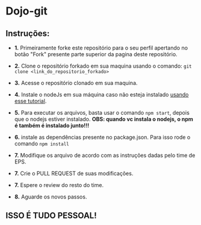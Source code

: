 # Dojo-git

## Instruções:

- **1.** Primeiramente forke este repositório para o seu perfil apertando no botão "Fork" presente parte superior da pagina deste repositório.
    
- **2.** Clone o repositório forkado em sua maquina usando o comando: ```git clone <link_do_repositorio_forkado>```

- **3.** Acesse o repositório clonado em sua maquina.

- **4.** Instale o nodeJs em sua máquina caso não esteja instalado <a href="https://github.com/nodesource/distributions/blob/master/README.md#installation-instructions">usando esse tutorial</a>.


- **5.** Para executar os arquivos, basta usar o comando ```npm start```, depois que o nodejs estiver instalado. **OBS: quando vc instala o nodejs, o npm é também é instalado junto!!!**

- **6.** instale as dependências presente no package.json. Para isso rode o comando ```npm install```

- **7.** Modifique os arquivo de acordo com as instruções dadas pelo time de EPS.

- **7.** Crie o PULL REQUEST de suas modificações.

- **7.** Espere o review do resto do time.

- **8.** Aguarde os novos passos.


## ISSO É TUDO PESSOAL!




    
